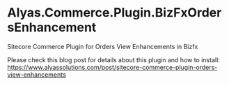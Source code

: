 # Alyas.Commerce.Plugin.BizFxOrdersEnhancement
Sitecore Commerce Plugin for Orders View Enhancements in Bizfx

Please check this blog post for details about this plugin and how to install: 
https://www.alyassolutions.com/post/sitecore-commerce-plugin-orders-view-enhancements
